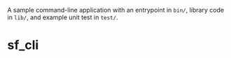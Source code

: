 A sample command-line application with an entrypoint in `bin/`, library code
in `lib/`, and example unit test in `test/`.
# sf_cli
